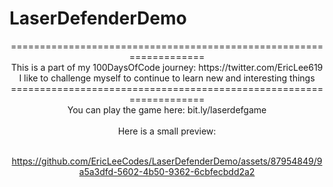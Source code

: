 # LaserDefenderDemo
<div  align = "center">
===================================================================
</br>
This is a part of my 100DaysOfCode journey: https://twitter.com/EricLee619
</br>
I like to challenge myself to continue to learn new and interesting things
===================================================================
</div>



<div  align = "center">
You can play the game here: bit.ly/laserdefgame
</br>
</br>
Here is a small preview:
</br>
</br>


https://github.com/EricLeeCodes/LaserDefenderDemo/assets/87954849/9a5a3dfd-5602-4b50-9362-6cbfecbdd2a2



</div>
